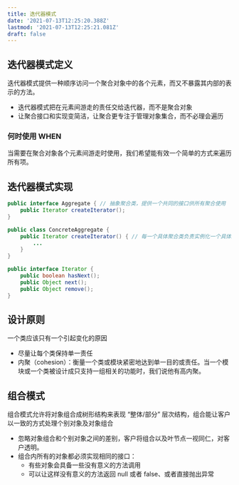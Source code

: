 ```yaml
---
title: 迭代器模式
date: '2021-07-13T12:25:20.388Z'
lastmod: '2021-07-13T12:25:21.081Z'
draft: false
---
```


## 迭代器模式定义

迭代器模式提供一种顺序访问一个聚合对象中的各个元素，而又不暴露其内部的表示的方法。

- 迭代器模式把在元素间游走的责任交给迭代器，而不是聚合对象
- 让聚合接口和实现变简洁，让聚合更专注于管理对象集合，而不必理会遍历

### 何时使用 WHEN

当需要在聚合对象各个元素间游走时使用，我们希望能有效一个简单的方式来遍历所有项。

## 迭代器模式实现

```java
public interface Aggregate { // 抽象聚合类，提供一个共同的接口供所有聚合使用
    public Iterator createIterator();
}

public class ConcreteAggregate {
    public Iterator createIterator() { // 每一个具体聚合类负责实例化一个具体迭代器，具体迭代器负责管理目前遍历的位置
        ...
    }
}

public interface Iterator {
    public boolean hasNext();
    public Object next();
    public Object remove();
}

```

## 设计原则

一个类应该只有一个引起变化的原因

- 尽量让每个类保持单一责任
- 内聚（cohesion）：衡量一个类或模块紧密地达到单一目的或责任。当一个模块或一个类被设计成只支持一组相关的功能时，我们说他有高内聚。

## 组合模式

组合模式允许将对象组合成树形结构来表现 “整体/部分” 层次结构，组合能让客户以一致的方式处理个别对象及对象组合

- 忽略对象组合和个别对象之间的差别，客户将组合以及叶节点一视同仁，对客户透明。
- 组合内所有的对象都必须实现相同的接口：
  - 有些对象会具备一些没有意义的方法调用
  - 可以让这样没有意义的方法返回 null 或者 false、或者直接抛出异常
